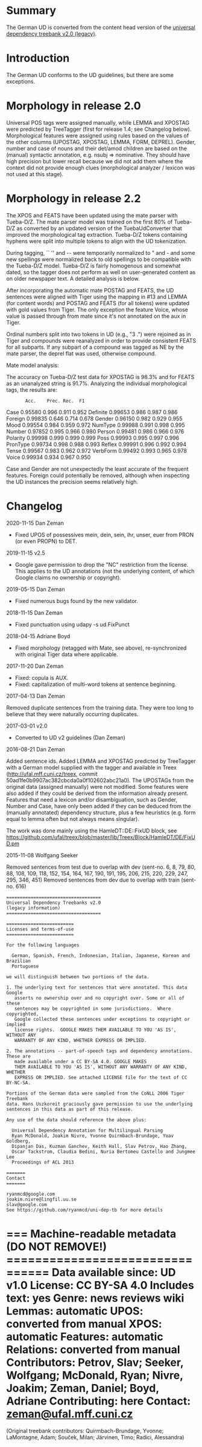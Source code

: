 # Summary

The German UD is converted from the content head version of the [universal
dependency treebank v2.0 (legacy)](https://github.com/ryanmcd/uni-dep-tb).


# Introduction

The German UD conforms to the UD guidelines, but there are some exceptions.

# Morphology in release 2.0

Universal POS tags were assigned manually, while LEMMA and XPOSTAG were
predicted by TreeTagger (first for release 1.4; see Changelog below).
Morphological features were assigned using rules based on the values of the
other columns (UPOSTAG, XPOSTAG, LEMMA, FORM, DEPREL). Gender, number and
case of nouns and their det/amod children are based on the (manual) syntactic
annotation, e.g. nsubj => nominative. They should have high precision but
lower recall because we did not add them where the context did not provide
enough clues (morphological analyzer / lexicon was not used at this stage).

# Morphology in release 2.2

The XPOS and FEATS have been updated using the mate parser with Tueba-D/Z. The mate parser model was trained on the first 80% of Tueba-D/Z as converted by an updated version of the TuebaUdConverter that improved the morphological tag extraction. Tueba-D/Z tokens containing hyphens were split into multiple tokens to align with the UD tokenization.

During tagging, `` '' and -- were temporarily normalized to " and - and some new spellings were normalized back to old spellings to be compatible with the Tueba-D/Z model. Tueba-D/Z is fairly homogenous and somewhat dated, so the tagger does not perform as well on user-generated content as on older newspaper text. A detailed analysis is below.

After incorporating the automatic mate POSTAG and FEATS, the UD sentences were aligned with Tiger using the mapping in #13 and LEMMA (for content words) and POSTAG and FEATS (for all tokens) were updated with gold values from Tiger. The only exception the feature Voice, whose value is passed through from mate since it's not annotated on the aux in Tiger.

Ordinal numbers split into two tokens in UD (e.g., "3 .") were rejoined as in Tiger and compounds were reanalyzed in order to provide consistent FEATS for all subparts. If any subpart of a compound was tagged as NE by the mate parser, the deprel flat was used, otherwise compound.

Mate model analysis:

The accuracy on Tueba-D/Z test data for XPOSTAG is 98.3% and for FEATS as an unanalyzed string is 91.7%. Analyzing the individual morphological tags, the results are:

           Acc.    Prec. Rec.  F1
Case       0.95580 0.996 0.911 0.952
Definite   0.99653 0.986 0.987 0.986
Foreign    0.99835 0.646 0.714 0.678
Gender     0.96150 0.982 0.929 0.955
Mood       0.99554 0.984 0.959 0.972
NumType    0.99988 0.991 0.998 0.995
Number     0.97852 0.995 0.966 0.980
Person     0.99481 0.986 0.966 0.976
Polarity   0.99998 0.999 0.999 0.999
Poss       0.99993 0.995 0.997 0.996
PronType   0.99734 0.998 0.988 0.993
Reflex     0.99991 0.996 0.992 0.994
Tense      0.99567 0.983 0.962 0.972
VerbForm   0.99492 0.993 0.965 0.978
Voice      0.99934 0.934 0.967 0.950

Case and Gender are not unexpectedly the least accurate of the frequent features. Foreign could potentially be removed, although when inspecting the UD instances the precision seems relatively high.

# Changelog

2020-11-15 Dan Zeman
  * Fixed UPOS of possessives mein, dein, sein, ihr, unser, euer from PRON (or even PROPN) to DET.

2019-11-15 v2.5
  * Google gave permission to drop the "NC" restriction from the license.
    This applies to the UD annotations (not the underlying content, of which Google claims no ownership or copyright).

2019-05-15 Dan Zeman
  * Fixed numerous bugs found by the new validator.

2018-11-15 Dan Zeman
  * Fixed punctuation using udapy -s ud.FixPunct

2018-04-15 Adriane Boyd
  * Fixed morphology (retagged with Mate, see above), re-synchronized with original Tiger data where applicable.

2017-11-20 Dan Zeman
  * Fixed: copula is AUX.
  * Fixed: capitalization of multi-word tokens at sentence beginning.

2017-04-13 Dan Zeman

Removed duplicate sentences from the training data. They were too long to believe that they were naturally
occurring duplicates.

2017-03-01 v2.0
  * Converted to UD v2 guidelines (Dan Zeman)

2016-08-21 Dan Zeman

Added sentence ids.
Added LEMMA and XPOSTAG predicted by TreeTagger with a German model supplied with the tagger and available in Treex
(http://ufal.mff.cuni.cz/treex, commit 50ad1fe0b9907ac382cbcda0a0f102602abc21a0). The UPOSTAGs from the original data
(assigned manually) were not modified. Some features were also added if they could be derived from the information
already present. Features that need a lexicon and/or disambiguation, such as Gender, Number and Case, have only been
added if they can be deduced from the (manually annotated) dependency structure, plus a few heuristics (e.g. form
equal to lemma often but not always means singular).

The work was done mainly using the HamleDT::DE::FixUD block, see
https://github.com/ufal/treex/blob/master/lib/Treex/Block/HamleDT/DE/FixUD.pm

2015-11-08 Wolfgang Seeker

Removed sentences from test due to overlap with dev
(sent-no. 6, 8, 79, 80, 88, 108, 109, 118, 152, 154, 164, 167, 190, 191, 195, 206, 215, 220, 229, 247, 295, 346, 451)
Removed sentences from dev due to overlap with train
(sent-no. 616)



```
===================================
Universal Dependency Treebanks v2.0
(legacy information)
===================================

=========================
Licenses and terms-of-use
=========================

For the following languages

  German, Spanish, French, Indonesian, Italian, Japanese, Korean and Brazilian
  Portuguese

we will distinguish between two portions of the data.

1. The underlying text for sentences that were annotated. This data Google
   asserts no ownership over and no copyright over. Some or all of these
   sentences may be copyrighted in some jurisdictions.  Where copyrighted,
   Google collected these sentences under exceptions to copyright or implied
   license rights.  GOOGLE MAKES THEM AVAILABLE TO YOU 'AS IS', WITHOUT ANY
   WARRANTY OF ANY KIND, WHETHER EXPRESS OR IMPLIED.

2. The annotations -- part-of-speech tags and dependency annotations. These are
   made available under a CC BY-SA 4.0. GOOGLE MAKES
   THEM AVAILABLE TO YOU 'AS IS', WITHOUT ANY WARRANTY OF ANY KIND, WHETHER
   EXPRESS OR IMPLIED. See attached LICENSE file for the text of CC BY-NC-SA.

Portions of the German data were sampled from the CoNLL 2006 Tiger Treebank
data. Hans Uszkoreit graciously gave permission to use the underlying
sentences in this data as part of this release.

Any use of the data should reference the above plus:

  Universal Dependency Annotation for Multilingual Parsing
  Ryan McDonald, Joakim Nivre, Yvonne Quirmbach-Brundage, Yoav Goldberg,
  Dipanjan Das, Kuzman Ganchev, Keith Hall, Slav Petrov, Hao Zhang,
  Oscar Tackstrom, Claudia Bedini, Nuria Bertomeu Castello and Jungmee Lee
  Proceedings of ACL 2013

=======
Contact
=======

ryanmcd@google.com
joakim.nivre@lingfil.uu.se
slav@google.com
See https://github.com/ryanmcd/uni-dep-tb for more details
```


=== Machine-readable metadata (DO NOT REMOVE!) ================================
Data available since: UD v1.0
License: CC BY-SA 4.0
Includes text: yes
Genre: news reviews wiki
Lemmas: automatic
UPOS: converted from manual
XPOS: automatic
Features: automatic
Relations: converted from manual
Contributors: Petrov, Slav; Seeker, Wolfgang; McDonald, Ryan; Nivre, Joakim; Zeman, Daniel; Boyd, Adriane
Contributing: here
Contact: zeman@ufal.mff.cuni.cz
===============================================================================
(Original treebank contributors: Quirmbach-Brundage, Yvonne; LaMontagne, Adam; Souček, Milan; Järvinen, Timo; Radici, Alessandra)
